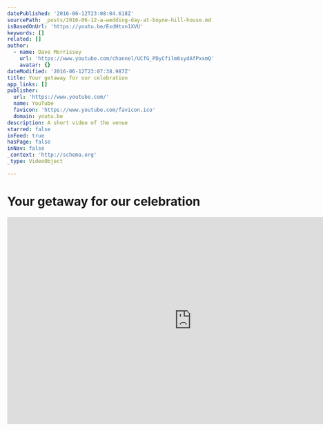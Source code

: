 ```yaml
---
datePublished: '2016-06-12T23:08:04.618Z'
sourcePath: _posts/2016-06-12-a-wedding-day-at-boyne-hill-house.md
isBasedOnUrl: 'https://youtu.be/ExdHtxn1XVU'
keywords: []
related: []
author:
  - name: Dave Morrissey
    url: 'https://www.youtube.com/channel/UCfG_PDyCfilm6sydAfPxxmQ'
    avatar: {}
dateModified: '2016-06-12T23:07:38.987Z'
title: Your getaway for our celebration
app_links: []
publisher:
  url: 'https://www.youtube.com/'
  name: YouTube
  favicon: 'https://www.youtube.com/favicon.ico'
  domain: youtu.be
description: A short video of the venue
starred: false
inFeed: true
hasPage: false
inNav: false
_context: 'http://schema.org'
_type: VideoObject

---
```

# Your getaway for our celebration

<iframe src="https://cdn.embedly.com/widgets/media.html?src=https%3A%2F%2Fwww.youtube.com%2Fembed%2FExdHtxn1XVU%3Ffeature%3Doembed&amp;url=http%3A%2F%2Fwww.youtube.com%2Fwatch%3Fv%3DExdHtxn1XVU&amp;image=https%3A%2F%2Fi.ytimg.com%2Fvi%2FExdHtxn1XVU%2Fhqdefault.jpg&amp;key=b7d04c9b404c499eba89ee7072e1c4f7&amp;type=text%2Fhtml&amp;schema=youtube" width="854" height="480" scrolling="no" frameborder="0" allowfullscreen="" style=""></iframe>
